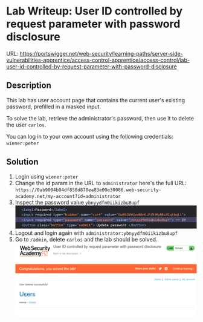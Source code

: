 # Lab Writeup: User ID controlled by request parameter with password disclosure

URL: https://portswigger.net/web-security/learning-paths/server-side-vulnerabilities-apprentice/access-control-apprentice/access-control/lab-user-id-controlled-by-request-parameter-with-password-disclosure

## Description

This lab has user account page that contains the current user's existing password, prefilled in a masked input.

To solve the lab, retrieve the administrator's password, then use it to delete the user `carlos`.

You can log in to your own account using the following credentials: `wiener:peter`

## Solution

1. Login using `wiener:peter`
2. Change the id param in the URL to `administrator` here's the full URL:
   `https://0ab9004b04df858d870ea83e00e30086.web-security-academy.net/my-account?id=administrator`
3. Inspect the password value `ybnyydfm0iikizbu8upf`
   ![uid-pwd-disclose](/assets/uid-pwd-disclose.png)
4. Logout and login again with `administrator:ybnyydfm0iikizbu8upf`
5. Go to `/admin`, delete `carlos` and the lab should be solved.
   ![uid-pwd-disclose-1](/assets/uid-pwd-disclose-1.png)
